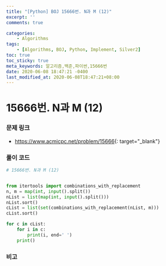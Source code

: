 ```yaml
---
title: "[Python] BOJ 15666번. N과 M (12)"
excerpt: ''
comments: true

categories:
    - Algorithms
tags:
    - [Algorithms, BOJ, Python, Implement, Silver2]
toc: true
toc_sticky: true
meta_keywords: 알고리즘,백준,파이썬,15666번
date: 2020-06-08 18:47:21 -0400
last_modified_at: 2020-06-08T18:47:21+08:00
---
```


# 15666번. N과 M (12)

### 문제 링크
- <https://www.acmicpc.net/problem/15666>{: target="\_blank"}

### 풀이 코드

```python
# 15666번. N과 M (12)


from itertools import combinations_with_replacement
n, m = map(int, input().split())
nList = list(map(int, input().split()))
nList.sort()
cList = list(set(combinations_with_replacement(nList, m)))
cList.sort()

for c in cList:
    for i in c:
        print(i, end=' ')
    print()
```

### 비고